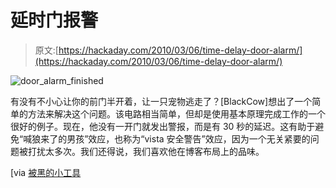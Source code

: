 # 延时门报警

> 原文:[https://hackaday.com/2010/03/06/time-delay-door-alarm/](https://hackaday.com/2010/03/06/time-delay-door-alarm/)

![](../Images/b9dd51c0d7d22e3659b1f4b11f8d3556.png "door_alarm_finished")

有没有不小心让你的前门半开着，让一只宠物逃走了？[BlackCow]想出了一个简单的方法来解决这个问题。该电路相当简单，但却是使用基本原理完成工作的一个很好的例子。现在，他没有一开门就发出警报，而是有 30 秒的延迟。这有助于避免“喊狼来了的男孩”效应，也称为“vista 安全警告”效应，因为一个无关紧要的问题被打扰太多次。我们还得说，我们喜欢他在博客布局上的品味。

[via [被黑的小工具](http://hackedgadgets.com/2010/03/05/time-delay-door-alarm-project/?utm_source=feedburner&utm_medium=feed&utm_campaign=Feed:+HackedGadgets+(Hacked+Gadgets))